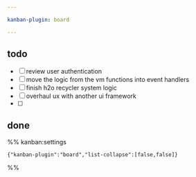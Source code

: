 ```yaml
---

kanban-plugin: board

---
```


## todo

- [ ] review user authentication
- [ ] move the logic from the vm functions into event handlers
- [ ] finish h2o recycler system logic
- [ ] overhaul ux with another ui framework
- [ ] 


## done


%% kanban:settings
```
{"kanban-plugin":"board","list-collapse":[false,false]}
```
%%